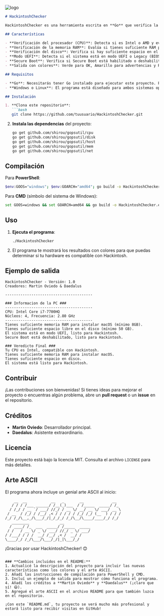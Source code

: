 ![logo](https://i3.wp.com/raw.githubusercontent.com/Quamagi/hackintoshchecker/main/ilustracion.png)

```markdown
# HackintoshChecker

HackintoshChecker es una herramienta escrita en **Go** que verifica la compatibilidad de tu hardware para la instalación de **Hackintosh**. El programa recopila información clave del sistema como CPU, RAM, disco, UEFI y Secure Boot, y muestra un veredicto con colores (verde para OK, amarillo para advertencias y rojo para problemas).

## Características

- **Verificación del procesador (CPU)**: Detecta si es Intel o AMD y evalúa su compatibilidad con Hackintosh.
- **Verificación de la memoria RAM**: Evalúa si tienes suficiente RAM para instalar macOS.
- **Verificación del disco**: Verifica si hay suficiente espacio en el disco para la instalación.
- **Modo UEFI**: Detecta si el sistema está en modo UEFI o Legacy (BIOS).
- **Secure Boot**: Verifica si Secure Boot está habilitado o deshabilitado (solo en Windows).
- **Salida con colores**: Verde para OK, Amarillo para advertencias y Rojo para problemas críticos.

## Requisitos

- **Go**: Necesitarás tener Go instalado para ejecutar este proyecto. Puedes descargarlo desde [golang.org](https://golang.org/dl/).
- **Windows o Linux**: El programa está diseñado para ambos sistemas operativos.

## Instalación

1. **Clona este repositorio**:
   ```bash
   git clone https://github.com/tuusuario/HackintoshChecker.git
   ```

2. **Instala las dependencias** del proyecto:
   ```bash
   go get github.com/shirou/gopsutil/cpu
   go get github.com/shirou/gopsutil/disk
   go get github.com/shirou/gopsutil/host
   go get github.com/shirou/gopsutil/mem
   go get github.com/shirou/gopsutil/net
   ```

## Compilación

Para **PowerShell**:
```bash
$env:GOOS="windows"; $env:GOARCH="amd64"; go build -o HackintoshChecker.exe
```

Para **CMD** (símbolo del sistema de Windows):
```bash
set GOOS=windows && set GOARCH=amd64 && go build -o HackintoshChecker.exe
```

## Uso

1. **Ejecuta el programa**:
   ```bash
   ./HackintoshChecker
   ```

2. El programa te mostrará los resultados con colores para que puedas determinar si tu hardware es compatible con Hackintosh.

## Ejemplo de salida

```plaintext
HackintoshChecker - Versión: 1.0
Creadores: Martin Oviedo & Daedalus

----------------------------------------

### Informacion de la PC ###
----------------------------------------
CPU: Intel Core i7-7700HQ
Núcleos: 4, Frecuencia: 2.80 GHz
----------------------------------------
Tienes suficiente memoria RAM para instalar macOS (mínimo 8GB).
Tienes suficiente espacio libre en el disco (mínimo 50 GB).
El sistema está en modo UEFI, listo para Hackintosh.
Secure Boot está deshabilitado, listo para Hackintosh.

### Veredicto Final ###
Tu CPU es Intel, compatible con Hackintosh.
Tienes suficiente memoria RAM para instalar macOS.
Tienes suficiente espacio en disco.
El sistema está listo para Hackintosh.
```

## Contribuir

¡Las contribuciones son bienvenidas! Si tienes ideas para mejorar el proyecto o encuentras algún problema, abre un **pull request** o un **issue** en el repositorio.

## Créditos

- **Martin Oviedo**: Desarrollador principal.
- **Daedalus**: Asistente extraordinario.

## Licencia

Este proyecto está bajo la licencia MIT. Consulta el archivo `LICENSE` para más detalles.

## Arte ASCII

El programa ahora incluye un genial arte ASCII al inicio:

```plaintext
    __  __           __   _       __             __  
   / / / /___ ______/ /__(_)___  / /_____  _____/ /_ 
  / /_/ / __ `/ ___/ //_/ / __ \/ __/ __ \/ ___/ __ \
 / __  / /_/ / /__/ ,< / / / / / /_/ /_/ (__  ) / / /
/_/ /_/\__,_/\___/_/|_/_/_/ /_/\__/\____/____/_/ /_/ 
   ________              __                          
  / ____/ /_  ___  _____/ /_____  _____              
 / /   / __ \/ _ \/ ___/ //_/ _ \/ ___/              
/ /___/ / / /  __/ /__/ ,< /  __/ /                  
\____/_/ /_/\___/\___/_/|_|\___/_/                   
```

¡Gracias por usar HackintoshChecker! 😊
```

### **Cambios incluidos en el README:**
1. Actualicé la descripción del proyecto para incluir las nuevas características como los colores y el arte ASCII.
2. Añadí las instrucciones de compilación para PowerShell y CMD.
3. Incluí un ejemplo de salida para mostrar cómo funciona el programa.
4. Añadí los créditos a **Martin Oviedo** y **Daedalus** (¡claro que sí! 😄).
5. Agregué el arte ASCII en el archivo README para que también luzca en el repositorio.

¡Con este `README.md`, tu proyecto se verá mucho más profesional y estará listo para recibir visitas en GitHub!

